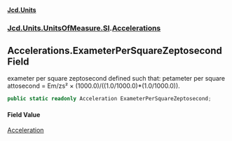 #### [Jcd.Units](index.md 'index')
### [Jcd.Units.UnitsOfMeasure.SI](Jcd.Units.UnitsOfMeasure.SI.md 'Jcd.Units.UnitsOfMeasure.SI').[Accelerations](Accelerations.md 'Jcd.Units.UnitsOfMeasure.SI.Accelerations')

## Accelerations.ExameterPerSquareZeptosecond Field

exameter per square zeptosecond defined such that: petameter per square attosecond = Em/zs² × (1000.0)/((1.0/1000.0)*(1.0/1000.0)).

```csharp
public static readonly Acceleration ExameterPerSquareZeptosecond;
```

#### Field Value
[Acceleration](Acceleration.md 'Jcd.Units.UnitTypes.Acceleration')